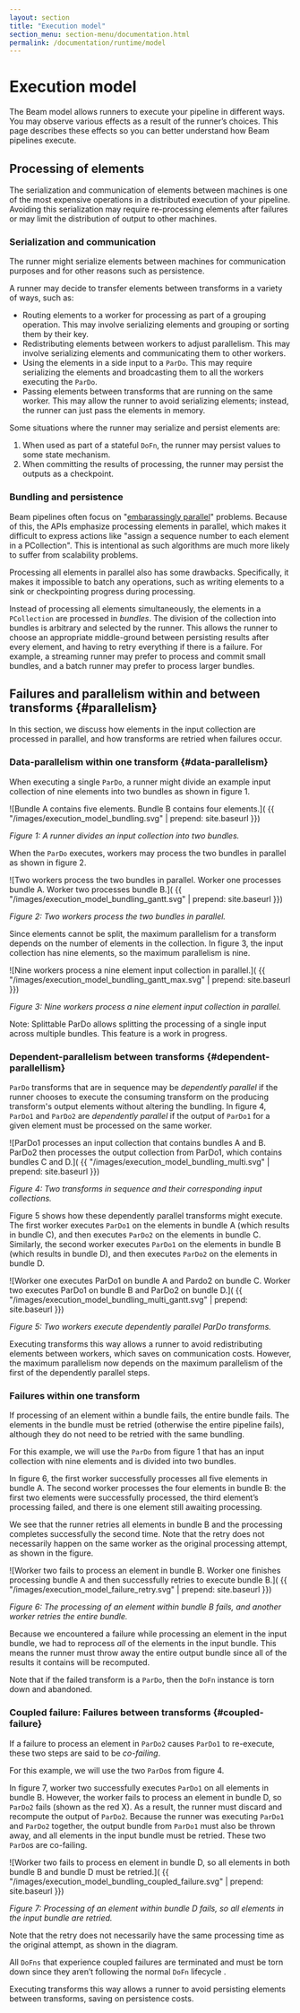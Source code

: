 ```yaml
---
layout: section
title: "Execution model"
section_menu: section-menu/documentation.html
permalink: /documentation/runtime/model
---
```

<!--
Licensed under the Apache License, Version 2.0 (the "License");
you may not use this file except in compliance with the License.
You may obtain a copy of the License at

http://www.apache.org/licenses/LICENSE-2.0

Unless required by applicable law or agreed to in writing, software
distributed under the License is distributed on an "AS IS" BASIS,
WITHOUT WARRANTIES OR CONDITIONS OF ANY KIND, either express or implied.
See the License for the specific language governing permissions and
limitations under the License.
-->

# Execution model

The Beam model allows runners to execute your pipeline in different ways. You
may observe various effects as a result of the runner’s choices. This page
describes these effects so you can better understand how Beam pipelines execute.

## Processing of elements

The serialization and communication of elements between machines is one of the
most expensive operations in a distributed execution of your pipeline. Avoiding
this serialization may require re-processing elements after failures or may
limit the distribution of output to other machines.

### Serialization and communication

The runner might serialize elements between machines for communication purposes
and for other reasons such as persistence.

A runner may decide to transfer elements between transforms in a variety of
ways, such as:

*   Routing elements to a worker for processing as part of a grouping operation.
    This may involve serializing elements and grouping or sorting them by their
    key.
*   Redistributing elements between workers to adjust parallelism. This may
    involve serializing elements and communicating them to other workers.
*   Using the elements in a side input to a `ParDo`. This may require
    serializing the elements and broadcasting them to all the workers executing
    the `ParDo`.
*   Passing elements between transforms that are running on the same worker.
    This may allow the runner to avoid serializing elements; instead, the runner
    can just pass the elements in memory.

Some situations where the runner may serialize and persist elements are:

1. When used as part of a stateful `DoFn`, the runner may persist values to some
   state mechanism.
1. When committing the results of processing, the runner may persist the outputs
   as a checkpoint.

### Bundling and persistence

Beam pipelines often focus on "[embarassingly parallel](https://en.wikipedia.org/wiki/embarrassingly_parallel)"
problems. Because of this, the APIs emphasize processing elements in parallel,
which makes it difficult to express actions like "assign a sequence number to
each element in a PCollection". This is intentional as such algorithms are much
more likely to suffer from scalability problems.

Processing all elements in parallel also has some drawbacks. Specifically, it
makes it impossible to batch any operations, such as writing elements to a sink
or checkpointing progress during processing.

Instead of processing all elements simultaneously, the elements in a
`PCollection` are processed in _bundles_. The division of the collection into
bundles is arbitrary and selected by the runner. This allows the runner to
choose an appropriate middle-ground between persisting results after every
element, and having to retry everything if there is a failure. For example, a
streaming runner may prefer to process and commit small bundles, and a batch
runner may prefer to process larger bundles.

## Failures and parallelism within and between transforms {#parallelism}

In this section, we discuss how elements in the input collection are processed
in parallel, and how transforms are retried when failures occur.

### Data-parallelism within one transform {#data-parallelism}

When executing a single `ParDo`, a runner might divide an example input
collection of nine elements into two bundles as shown in figure 1.

![Bundle A contains five elements. Bundle B contains four elements.](
  {{ "/images/execution_model_bundling.svg" | prepend: site.baseurl }})

*Figure 1: A runner divides an input collection into two bundles.*

When the `ParDo` executes, workers may process the two bundles in parallel as
shown in figure 2.

![Two workers process the two bundles in parallel. Worker one processes bundle
  A. Worker two processes bundle B.](
  {{ "/images/execution_model_bundling_gantt.svg" | prepend: site.baseurl }})

*Figure 2: Two workers process the two bundles in parallel.*

Since elements cannot be split, the maximum parallelism for a transform depends
on the number of elements in the collection. In figure 3, the input collection
has nine elements, so the maximum parallelism is nine.

![Nine workers process a nine element input collection in parallel.](
  {{ "/images/execution_model_bundling_gantt_max.svg" | prepend: site.baseurl }})

*Figure 3: Nine workers process a nine element input collection in parallel.*

Note: Splittable ParDo allows splitting the processing of a single input across
multiple bundles. This feature is a work in progress.

### Dependent-parallelism between transforms {#dependent-parallellism}

`ParDo` transforms that are in sequence may be _dependently parallel_ if the
runner chooses to execute the consuming transform on the producing transform's
output elements without altering the bundling. In figure 4, `ParDo1` and
`ParDo2` are _dependently parallel_ if the output of `ParDo1` for a given
element must be processed on the same worker.

![ParDo1 processes an input collection that contains bundles A and B. ParDo2 then
  processes the output collection from ParDo1, which contains bundles C and D.](
  {{ "/images/execution_model_bundling_multi.svg" | prepend: site.baseurl }})

*Figure 4: Two transforms in sequence and their corresponding input collections.*

Figure 5 shows how these dependently parallel transforms might execute. The
first worker executes `ParDo1` on the elements in bundle A (which results in
bundle C), and then executes `ParDo2` on the elements in bundle C. Similarly,
the second worker executes `ParDo1` on the elements in bundle B (which results
in bundle D), and then executes `ParDo2` on the elements in bundle D.

![Worker one executes ParDo1 on bundle A and Pardo2 on bundle C. Worker two
  executes ParDo1 on bundle B and ParDo2 on bundle D.](
  {{ "/images/execution_model_bundling_multi_gantt.svg" | prepend: site.baseurl }})

*Figure 5: Two workers execute dependently parallel ParDo transforms.*

Executing transforms this way allows a runner to avoid redistributing elements
between workers, which saves on communication costs. However, the maximum parallelism
now depends on the maximum parallelism of the first of the dependently parallel
steps.

### Failures within one transform

If processing of an element within a bundle fails, the entire bundle fails. The
elements in the bundle must be retried (otherwise the entire pipeline fails),
although they do not need to be retried with the same bundling.

For this example, we will use the `ParDo` from figure 1 that has an input
collection with nine elements and is divided into two bundles.

In figure 6, the first worker successfully processes all five elements in bundle
A. The second worker processes the four elements in bundle B: the first two
elements were successfully processed, the third element’s processing failed, and
there is one element still awaiting processing.

We see that the runner retries all elements in bundle B and the processing
completes successfully the second time. Note that the retry does not necessarily
happen on the same worker as the original processing attempt, as shown in the
figure.

![Worker two fails to process an element in bundle B. Worker one finishes
  processing bundle A and then successfully retries to execute bundle B.](
  {{ "/images/execution_model_failure_retry.svg" | prepend: site.baseurl }})

*Figure 6: The processing of an element within bundle B fails, and another worker
retries the entire bundle.*

Because we encountered a failure while processing an element in the input
bundle, we had to reprocess _all_ of the elements in the input bundle. This means
the runner must throw away the entire output bundle since all of the results it
contains will be recomputed.

Note that if the failed transform is a `ParDo`, then the `DoFn` instance is torn
down and abandoned.

### Coupled failure: Failures between transforms {#coupled-failure}

If a failure to process an element in `ParDo2` causes `ParDo1` to re-execute,
these two steps are said to be _co-failing_.

For this example, we will use the two `ParDo`s from figure 4.

In figure 7, worker two successfully executes `ParDo1` on all elements in bundle
B. However, the worker fails to process an element in bundle D, so `ParDo2`
fails (shown as the red X). As a result, the runner must discard and recompute
the output of `ParDo2`. Because the runner was executing `ParDo1` and `ParDo2`
together, the output bundle from `ParDo1` must also be thrown away, and all
elements in the input bundle must be retried. These two `ParDo`s are co-failing.

![Worker two fails to process en element in bundle D, so all elements in both
  bundle B and bundle D must be retried.](
  {{ "/images/execution_model_bundling_coupled_failure.svg" | prepend: site.baseurl }})

*Figure 7: Processing of an element within bundle D fails, so all elements in
the input bundle are retried.*

Note that the retry does not necessarily have the same processing time as the
original attempt, as shown in the diagram.

All `DoFns` that experience coupled failures are terminated and must be torn
down since they aren’t following the normal `DoFn` lifecycle .

Executing transforms this way allows a runner to avoid persisting elements
between transforms, saving on persistence costs.
